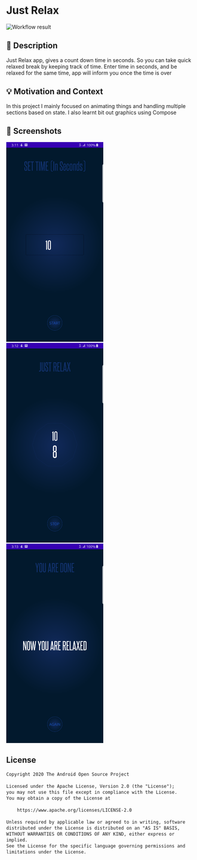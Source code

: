 # Just Relax

<!--- Replace <OWNER> with your Github Username and <REPOSITORY> with the name of your repository. -->
<!--- You can find both of these in the url bar when you open your repository in github. -->
![Workflow result](https://github.com/BALUSANGEM>/android-dev-challenge-compose-2/workflows/Check/badge.svg)


## :scroll: Description
Just Relax app, gives a count down time in seconds. So you can take quick relaxed break by keeping track of time.
Enter time in seconds, and be relaxed for the same time, app will inform you once the time is over
<!--- Describe your app in one or two sentences -->


## :bulb: Motivation and Context
In this project I mainly focused on animating things and handling multiple sections based on state. I also learnt bit out graphics using Compose
<!--- Optionally point readers to interesting parts of your submission. -->
<!--- What are you especially proud of? -->


## :camera_flash: Screenshots
<!-- You can add more screenshots here if you like -->
<img src="/results/screenshot_1.png" width="260">&emsp;<img src="/results/screenshot_2.png" width="260">&emsp;<img src="/results/screenshot_3.png" width="260">

## License
```
Copyright 2020 The Android Open Source Project

Licensed under the Apache License, Version 2.0 (the "License");
you may not use this file except in compliance with the License.
You may obtain a copy of the License at

    https://www.apache.org/licenses/LICENSE-2.0

Unless required by applicable law or agreed to in writing, software
distributed under the License is distributed on an "AS IS" BASIS,
WITHOUT WARRANTIES OR CONDITIONS OF ANY KIND, either express or implied.
See the License for the specific language governing permissions and
limitations under the License.
```